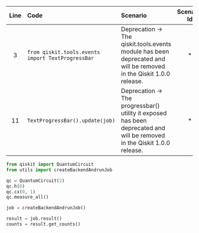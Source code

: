 | Line | Code | Scenario | Scenario Id | Reference | Artifact | Refactoring |
| :--: | :--- | :------- | :---------: | :-------: | :------- | :---------- |
| 3 | `from qiskit.tools.events import TextProgressBar` | Deprecation -> The qiskit.tools.events module has been deprecated and will be removed in the Qiskit 1.0.0 release. | * | b3740733-db29-41f9-831a-0c2f81007982 | qiskit.tools.events.TextProgressBar | |
| 11 | `TextProgressBar().update(job)` | Deprecation -> The progressbar() utility it exposed has been deprecated and will be removed in the Qiskit 1.0.0 release. | * | b3740733-db29-41f9-831a-0c2f81007982 | TextProgressBar | |


```python
from qiskit import QuantumCircuit
from utils import createBackendAndrunJob

qc = QuantumCircuit(2)
qc.h(0)
qc.cx(0, 1)
qc.measure_all()

job = createBackendAndrunJob()

result = job.result()
counts = result.get_counts()
```